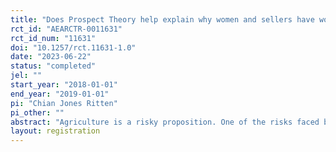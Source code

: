 ```yaml
---
title: "Does Prospect Theory help explain why women and sellers have worse outcomes in privately negotiated markets?"
rct_id: "AEARCTR-0011631"
rct_id_num: "11631"
doi: "10.1257/rct.11631-1.0"
date: "2023-06-22"
status: "completed"
jel: ""
start_year: "2018-01-01"
end_year: "2019-01-01"
pi: "Chian Jones Ritten"
pi_other: ""
abstract: "Agriculture is a risky proposition. One of the risks faced by agricultural producers is the risk that sale negotiations do not result in a trade (negotiation failure risk). The current shift in agricultural markets away from auction settings to more privately negotiated contracting exacerbates this risk. Yet, relatively little is known about how this risk may impact market outcomes. Moreover, Expected Utility Theory fails to explain why buyers have been found to have higher earnings than sellers, and why men have higher earnings than women, in privately negotiated experimental market studies. This study augments a Cumulative Prospect Theory (CPT) lottery survey to include negotiation failure risk in order to explore whether the broader CPT framework may help explain these prior experimental findings, and how potential loss in the context of negotiation failure may impact outcomes. Study participants were presented with a series of lotteries framed in a private negotiation context to measure factors that likely influence their decisions in this bargaining environment, including levels of risk and loss aversion. Half of the participants also took part in a market experiment prior to the lottery survey in order to determine whether prior market experience affects the values of these CPT characteristics. Findings indicate that CPT does indeed help explain differences in negotiating behavior and outcomes during private negotiations between buyers and sellers, and between men and women. Specifically, sellers and women have higher levels of loss aversion than buyers and men, respectively. Further, individuals with high levels of loss aversion have lower market earnings, potentially explaining several anomalies found in previous studies. Moreover, we find that individual decisions under risk are context-dependent, suggesting opportunities for agricultural producers (who generally self-identify as sellers), and especially women, to improve bargaining outcomes."
layout: registration
---
```


